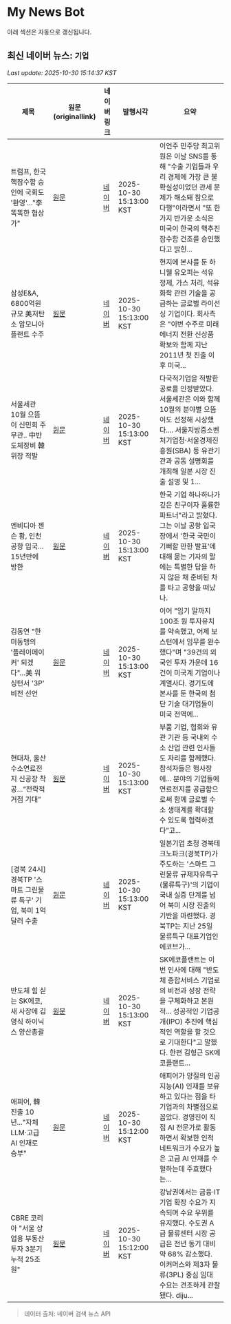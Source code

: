 # My News Bot

아래 섹션은 자동으로 갱신됩니다.

<!-- NEWS:START -->
## 최신 네이버 뉴스: `기업`
_Last update: 2025-10-30 15:14:37 KST_

| 제목 | 원문(originallink) | 네이버 링크 | 발행시각 | 요약 |
|---|---|---|---|---|
| 트럼프, 한국 핵잠수함 승인에 국회도 '환영'…"李 똑똑한 협상가" | [원문](http://www.fnnews.com/news/202510301456397358) | [네이버](https://n.news.naver.com/mnews/article/014/0005427203?sid=100) | 2025-10-30 15:13:00 KST | 이언주 민주당 최고위원은 이날 SNS를 통해 "수출 기업들과 우리 경제에 가장 큰 불확실성이었던 관세 문제가 해소돼 참으로 다행"이라면서 "또 한가지 반가운 소식은 미국이 한국의 핵추진 잠수함 건조를 승인했다고 밝힌... |
| 삼성E&A, 6800억원 규모 美저탄소 암모니아 플랜트 수주 | [원문](http://www.joseilbo.com/news/news_read.php?uid=555732&class=17&grp=) | [네이버](https://n.news.naver.com/mnews/article/123/0002370951?sid=101) | 2025-10-30 15:13:00 KST | 현지에 본사를 둔 하니웰 유오피는 석유 정제, 가스 처리, 석유화학 관련 기술을 공급하는 글로벌 라이선싱 기업이다. 회사측은 "이번 수주로 미래 에너지 전환 신상품 확보와 함께 지난 2011년 첫 진출 이후 미국... |
| 서울세관 10월 으뜸이 신민희 주무관.. 中반도체장비 韓위장 적발 | [원문](http://www.joseilbo.com/news/news_read.php?uid=555733&class=8&grp=) | [네이버](https://n.news.naver.com/mnews/article/123/0002370952?sid=101) | 2025-10-30 15:13:00 KST | 다국적기업을 적발한 공로를 인정받았다. 서울세관은 이와 함께 10월의 분야별 으뜸이도 선정해 시상했다.... 서울지방중소벤처기업청·서울경제진흥원(SBA) 등 유관기관과 공동 설명회를 개최해 일본 시장 진출 설명 및 1... |
| 엔비디아 젠슨 황, 인천공항 입국…15년만에 방한 | [원문](https://www.yna.co.kr/view/AKR20251030148300017?input=1195m) | [네이버](https://n.news.naver.com/mnews/article/001/0015712818?sid=101) | 2025-10-30 15:13:00 KST | 한국 기업 하나하나가 깊은 친구이자 훌륭한 파트너"라고 밝혔다. 그는 이날 공항 입국장에서 '한국 국민이 기뻐할 만한 발표'에 대해 묻는 기자의 말에는 특별한 답을 하지 않은 채 준비된 차를 타고 공항을 떠났나. |
| 김동연 "한미동맹의 '플레이메이커' 되겠다"…美 워싱턴서 '3P' 비전 선언 | [원문](https://news.tf.co.kr/read/national/2257506.htm) | [네이버](https://n.news.naver.com/mnews/article/629/0000439071?sid=102) | 2025-10-30 15:13:00 KST | 이어 "임기 말까지 100조 원 투자유치를 약속했고, 어제 보스턴에서 임무를 완수했다"며 "39건의 외국인 투자 가운데 16건이 미국계 기업이나 계열사다. 경기도에 본사를 둔 한국의 첨단 기술 대기업들이 미국 전역에... |
| 현대차, 울산 수소연료전지 신공장 착공…“전략적 거점 기대” | [원문](https://www.mydaily.co.kr/page/view/2025103015103796280) | [네이버](https://n.news.naver.com/mnews/article/117/0004003569?sid=103) | 2025-10-30 15:13:00 KST | 부품 기업, 협회와 유관 기관 등 국내외 수소 산업 관련 인사들도 자리를 함께했다. 참석자들은 행사장에... 분야의 기업들에 연료전지를 공급함으로써 함께 글로벌 수소 생태계를 확대할 수 있도록 협력하겠다”고... |
| [경북 24시] 경북TP '스마트 그린물류 특구' 기업, 북미 1억 달러 수출 | [원문](https://www.sisajournal.com/news/articleView.html?idxno=351119) | [네이버](https://n.news.naver.com/mnews/article/586/0000114873?sid=102) | 2025-10-30 15:13:00 KST | 일본기업 초청 경북테크노파크(경북TP)가 주도하는 '스마트 그린물류 규제자유특구(물류특구)'의 기업이 국내 실증 단계를 넘어 북미 시장 진출의 기반을 마련했다. 경북TP는 지난 25일 물류특구 대표기업인 에코브가... |
| 반도체 힘 싣는 SK에코, 새 사장에 김영식 하이닉스 양산총괄 | [원문](http://news.bizwatch.co.kr/article/real_estate/2025/10/30/0038) | [네이버](https://n.news.naver.com/mnews/article/648/0000041258?sid=101) | 2025-10-30 15:13:00 KST | SK에코플랜트는 이번 인사에 대해 "반도체 종합서비스 기업로의 비전과 성장 전략을 구체화하고 본원적... 성공적인 기업공개(IPO) 추진에 핵심적인 역할을 할 것으로 기대한다"고 말했다. 한편 김형근 SK에코플랜트... |
| 애피어, 韓 진출 10년..."자체 LLM·고급 AI 인재로 승부" | [원문](https://zdnet.co.kr/view/?no=20251030145917) | [네이버](https://n.news.naver.com/mnews/article/092/0002396176?sid=105) | 2025-10-30 15:12:00 KST | 애피어가 양질의 인공지능(AI) 인재를 보유하고 있다는 점을 타 기업과의 차별점으로 꼽았다. 경영진이 직접 AI 전문가로 활동하면서 확보한 인적 네트워크가 수요가 높은 고급 AI 인재를 수혈하는데 주효했다는... |
| CBRE 코리아 "서울 상업용 부동산 투자 3분기 누적 25조원" | [원문](https://news.einfomax.co.kr/news/articleView.html?idxno=4381339) | [네이버](https://news.einfomax.co.kr/news/articleView.html?idxno=4381339) | 2025-10-30 15:12:00 KST | 강남권에서는 금융·IT 기업 확장 수요가 지속되며 수요 우위를 유지했다. 수도권 A급 물류센터 시장 공급은 전년 동기 대비 약 68% 감소했다. 이커머스와 제3자 물류(3PL) 중심 임대 수요는 견조하게 관찰됐다. diju... |

> 데이터 출처: 네이버 검색 뉴스 API
<!-- NEWS:END -->

